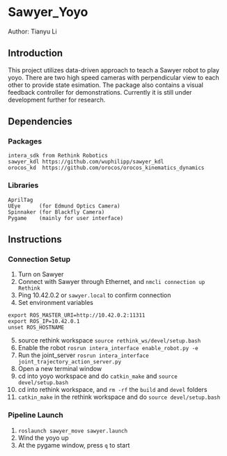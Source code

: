 # Sawyer_Yoyo
Author: Tianyu Li


## Introduction
This project utilizes data-driven approach to teach a Sawyer robot to play yoyo. There are two high speed cameras with perpendicular view to each other to provide state esimation. The package also contains a visual feedback controller for demonstrations. Currently it is still under development further for research.

## Dependencies
### Packages
```
intera_sdk from Rethink Robotics
sawyer_kdl https://github.com/wuphilipp/sawyer_kdl  
orocos_kd  https://github.com/orocos/orocos_kinematics_dynamics
```
### Libraries
```
AprilTag
UEye      (for Edmund Optics Camera)
Spinnaker (for Blackfly Camera)
Pygame    (mainly for user interface)
```

## Instructions

### Connection Setup
1. Turn on Sawyer
2. Connect with Sawyer through Ethernet, and ```nmcli connection up Rethink```
3. Ping 10.42.0.2 or ```sawyer.local``` to confirm connection
4. Set environment variables
  ```
  export ROS_MASTER_URI=http://10.42.0.2:11311
  export ROS_IP=10.42.0.1
  unset ROS_HOSTNAME
  ```
5. source rethink workspace ```source rethink_ws/devel/setup.bash```
6. Enable the robot ```rosrun intera_interface enable_robot.py -e```
7. Run the joint_server ```rosrun intera_interface joint_trajectory_action_server.py```
8. Open a new terminal window
9. cd into yoyo workspace and do ```catkin_make``` and ```source devel/setup.bash```
10. cd into rethink workspace, and ```rm -rf``` the ```build``` and ```devel``` folders
11. ```catkin_make``` in the rethink workspace and do ```source devel/setup.bash```

### Pipeline Launch
1. ```roslaunch sawyer_move sawyer.launch```
2. Wind the yoyo up
3. At the pygame window, press ```q``` to start

